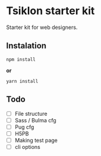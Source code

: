 # Tsiklon starter kit

Starter kit for web designers.

## Instalation
```
npm install 
```
**or**
```
yarn install
```
## Todo
- [ ] File structure
- [ ] Sass / Bulma cfg
- [ ] Pug cfg
- [ ] H5PB
- [ ] Making test page
- [ ] cli options